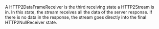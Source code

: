 A HTTP2DataFrameReceiver is the third receiving state a HTTP2Stream is in. In this state, the stream receives all the data of the server response. If there is no data in the response, the stream goes directly into the final HTTP2NullReceiver state.